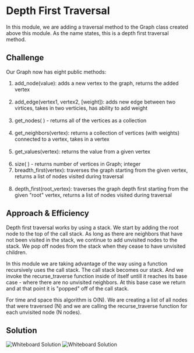 # Depth First Traversal
In this module, we are adding a traversal method to the Graph class created above this module. As the name states, this is a depth first traversal method.

## Challenge
Our Graph now has eight public methods:

1. add_node(value): adds a new vertex to the graph, returns the added vertex<br><br>
2. add_edge(vertex1, vertex2, [weight]): adds new edge between two virtices, takes in two verticies, has ability to add weight<br><br>
3. get_nodes( ) - returns all of the vertices as a collection<br><br>
4. get_neighbors(vertex): returns a collection of vertices (with weights) connected to a vertex, takes in a vertex<br><br>
5. get_values(vertex): returns the value from a given vertex<br><br>
6. size( ) - returns number of vertices in Graph; integer
7. breadth_first(vertex): traverses the graph starting from the given vertex, returns a list of nodes visited during traversal<br><br>
8. depth_first(root_vertex): traverses the graph depth first starting from the given "root" vertex, returns a list of nodes visited during traversal

## Approach & Efficiency
Depth first traversal works by using a stack. We start by adding the root node to the top of the call stack. As long as there are neighbors that have not been visited in the stack, we continue to add unvisited nodes to the stack. We pop off nodes from the stack when they cease to have unvisited children.

In this module we are taking advantage of the way using a function recursively uses the call stack. The call stack becomes our stack. And we invoke the recurse_traverse function inside of itself untill it reaches its base case - where there are no unvisited neighbors. At this base case we return and at that point it is "popped" off of the call stack.

For time and space this algorithm is O(N). We are creating a list of all nodes that were traversed (N) and we are calling the recurse_traverse function for each unvisited node (N nodes). 

## Solution
![Whiteboard Solution]()
![Whiteboard Solution]()


